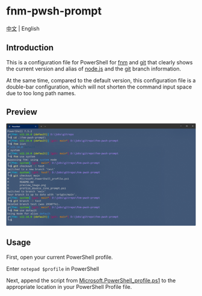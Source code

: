 # fnm-pwsh-prompt

[中文](./README.md) | English

## Introduction

This is a configuration file for PowerShell for [fnm](https://github.com/Schniz/fnm) and [git](https://git-scm.com/) that clearly shows the current version and alias of [node.js](https://nodejs.org/zh-cn) and the [git]( https://git-scm.com/) branch information.

At the same time, compared to the default version, this configuration file is a double-bar configuration, which will not shorten the command input space due to too long path names.

## Preview

![Preview image](./preview_image.png)

## Usage

First, open your current PowerShell profile.

Enter `notepad $profile` in PowerShell

Next, append the script from [Microsoft.PowerShell_profile.ps1](./Microsoft.PowerShell_profile.ps1) to the appropriate location in your PowerShell Profile file.